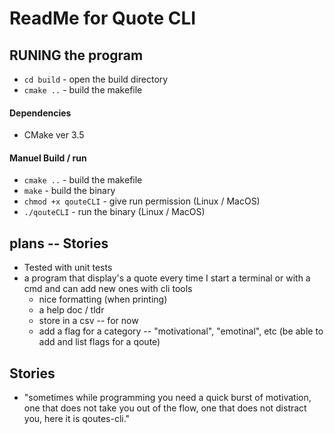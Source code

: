 # ReadMe for Quote CLI

## RUNING the program
- `cd build`    - open the build directory
- `cmake ..`    - build the makefile

#### Dependencies
- CMake ver 3.5

#### Manuel Build / run
- `cmake ..`            - build the makefile
- `make`                - build the binary
- `chmod +x qouteCLI`   - give run permission (Linux / MacOS)
- `./qouteCLI`          - run the binary (Linux / MacOS)

## plans -- Stories
- Tested with unit tests
- a program that display's a quote every time I start a terminal or with a cmd and can add new ones with cli tools
    - nice formatting (when printing)
    - a help doc / tldr
    - store in a csv -- for now
    - add a flag for a category -- "motivational", "emotinal", etc (be able to add and list flags for a qoute)

## Stories
- "sometimes while programming you need a quick burst of motivation, one that does not take you out of the flow, one that does not distract you, here it is qoutes-cli."
